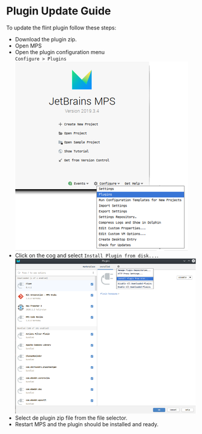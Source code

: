 # Plugin Update Guide
To update the flint plugin follow these steps:
- Download the plugin zip.
- Open MPS
- Open the plugin configuration menu   
  `Configure > Plugins`    
  ![Plugin Configuration](images/configure-plugins.png)
- Click on the cog and select `Install Plugin from disk...`.
  ![Install From Disk](images/install-from-disk.png)
- Select de plugin zip file from the file selector.
- Restart MPS and the plugin should be installed and ready.
